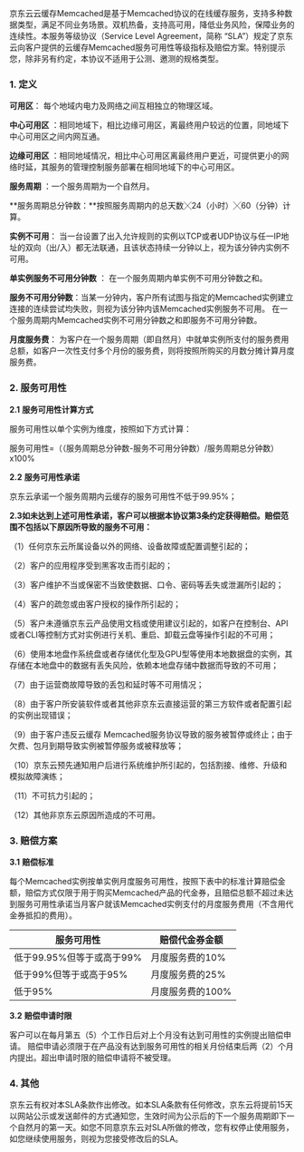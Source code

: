 京东云云缓存Memcached是基于Memcached协议的在线缓存服务，支持多种数据类型，满足不同业务场景。双机热备，支持高可用，降低业务风险，保障业务的连续性。本服务等级协议（Service Level Agreement，简称 “SLA”）规定了京东云向客户提供的云缓存Memcached服务可用性等级指标及赔偿方案。特别提示您，除非另有约定，本协议不适用于公测、邀测的规格类型。

### 1. 定义

**可用区**： 每个地域内电力及网络之间互相独立的物理区域。

**中心可用区** ：相同地域下，相比边缘可用区，离最终用户较远的位置，同地域下中心可用区之间内网互通。

**边缘可用区** ：相同地域情况，相比中心可用区离最终用户更近，可提供更小的网络时延，其服务的管理控制服务部署在相同地域下的中心可用区。

**服务周期** ：一个服务周期为一个自然月。

**服务周期总分钟数：**按照服务周期内的总天数╳24（小时）╳60（分钟）计算。

**实例不可用**： 当一台设置了出入允许规则的实例以TCP或者UDP协议与任一IP地址的双向（出/入）都无法联通，且该状态持续一分钟以上，视为该分钟内实例不可用。

**单实例服务不可用分钟数** ： 在一个服务周期内单实例不可用分钟数之和。

**服务不可用分钟数**：当某一分钟内，客户所有试图与指定的Memcached实例建立连接的连续尝试均失败，则视为该分钟内该Memcached实例服务不可用。 在一个服务周期内Memcached实例不可用分钟数之和即服务不可用分钟数。

**月度服务费**： 为客户在一个服务周期（即自然月）中就单实例所支付的服务费用总额，如客户一次性支付多个月份的服务费，则将按照所购买的月数分摊计算月度服务费。 

### 2. 服务可用性

**2.1** **服务可用性计算方式**

服务可用性以单个实例为维度，按照如下方式计算：

服务可用性=（（服务周期总分钟数-服务不可用分钟数）/服务周期总分钟数）x100% 

**2.2** **服务可用性承诺**

京东云承诺一个服务周期内云缓存的服务可用性不低于99.95%； 

**2.3如未达到上述可用性承诺，客户可以根据本协议第3条约定获得赔偿。赔偿范围不包括以下原因所导致的服务不可用：**

（1）任何京东云所属设备以外的网络、设备故障或配置调整引起的；

（2）客户的应用程序受到黑客攻击而引起的；

（3）客户维护不当或保密不当致使数据、口令、密码等丢失或泄漏所引起的；

（4）客户的疏忽或由客户授权的操作所引起的；

（5）客户未遵循京东云产品使用文档或使用建议引起的，如客户在控制台、API或者CLI等控制方式对实例进行关机、重启、卸载云盘等操作引起的不可用；

（6）使用本地盘作系统盘或者存储优化型及GPU型等使用本地数据盘的实例，其存储在本地盘中的数据有丢失风险，依赖本地盘存储中数据而导致的不可用；

（7）由于运营商故障导致的丢包和延时等不可用情况；

（8）由于客户所安装软件或者其他非京东云直接运营的第三方软件或者配置引起的实例出现错误；

（9）由于客户违反云缓存 Memcached服务协议导致的服务被暂停或终止；由于欠费、包月到期导致实例被暂停服务或被释放等；

（10）京东云预先通知用户后进行系统维护所引起的，包括割接、维修、升级和模拟故障演练；

（11）不可抗力引起的；

（12）其他非京东云原因所造成的不可用。 

### 3. 赔偿方案

**3.1** **赔偿标准**

每个Memcached实例按单实例月度服务可用性，按照下表中的标准计算赔偿金额，赔偿方式仅限于用于购买Memcached产品的代金券，且赔偿总额不超过未达到服务可用性承诺当月客户就该Memcached实例支付的月度服务费用（不含用代金券抵扣的费用）。

| **服务可用性**            | **赔偿代金券金额** |
| ------------------------- | ------------------ |
| 低于99.95%但等于或高于99% | 月度服务费的10%    |
| 低于99%但等于或高于95%    | 月度服务费的25%    |
| 低于95%                   | 月度服务费的100%   |

 **3.2** **赔偿申请时限**

客户可以在每月第五（5）个工作日后对上个月没有达到可用性的实例提出赔偿申请。 赔偿申请必须限于在产品没有达到服务可用性的相关月份结束后两（2）个月内提出。超出申请时限的赔偿申请将不被受理。

### 4. 其他

京东云有权对本SLA条款作出修改。如本SLA条款有任何修改，京东云将提前15天以网站公示或发送邮件的方式通知您，生效时间为公示后的下一个服务周期即下一个自然月的第一天。如您不同意京东云对SLA所做的修改，您有权停止使用服务，如您继续使用服务，则视为您接受修改后的SLA。

 
